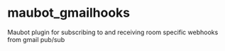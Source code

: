 # maubot_gmailhooks
Maubot plugin for subscribing to and receiving room specific webhooks from gmail pub/sub
